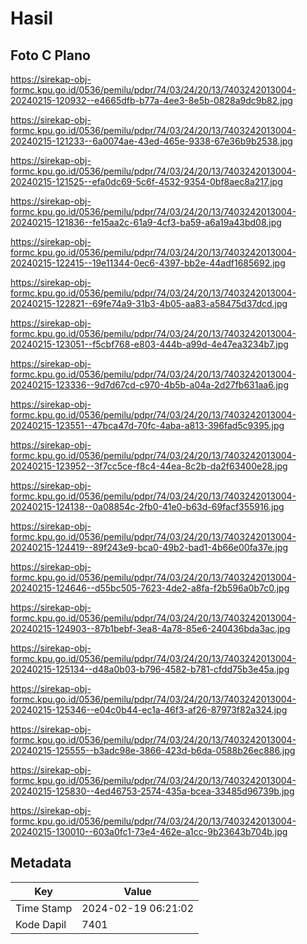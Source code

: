 # Hasil

## Foto C Plano

https://sirekap-obj-formc.kpu.go.id/0536/pemilu/pdpr/74/03/24/20/13/7403242013004-20240215-120932--e4665dfb-b77a-4ee3-8e5b-0828a9dc9b82.jpg

https://sirekap-obj-formc.kpu.go.id/0536/pemilu/pdpr/74/03/24/20/13/7403242013004-20240215-121233--6a0074ae-43ed-465e-9338-67e36b9b2538.jpg

https://sirekap-obj-formc.kpu.go.id/0536/pemilu/pdpr/74/03/24/20/13/7403242013004-20240215-121525--efa0dc69-5c6f-4532-9354-0bf8aec8a217.jpg

https://sirekap-obj-formc.kpu.go.id/0536/pemilu/pdpr/74/03/24/20/13/7403242013004-20240215-121836--fe15aa2c-61a9-4cf3-ba59-a6a19a43bd08.jpg

https://sirekap-obj-formc.kpu.go.id/0536/pemilu/pdpr/74/03/24/20/13/7403242013004-20240215-122415--19e11344-0ec6-4397-bb2e-44adf1685692.jpg

https://sirekap-obj-formc.kpu.go.id/0536/pemilu/pdpr/74/03/24/20/13/7403242013004-20240215-122821--69fe74a9-31b3-4b05-aa83-a58475d37dcd.jpg

https://sirekap-obj-formc.kpu.go.id/0536/pemilu/pdpr/74/03/24/20/13/7403242013004-20240215-123051--f5cbf768-e803-444b-a99d-4e47ea3234b7.jpg

https://sirekap-obj-formc.kpu.go.id/0536/pemilu/pdpr/74/03/24/20/13/7403242013004-20240215-123336--9d7d67cd-c970-4b5b-a04a-2d27fb631aa6.jpg

https://sirekap-obj-formc.kpu.go.id/0536/pemilu/pdpr/74/03/24/20/13/7403242013004-20240215-123551--47bca47d-70fc-4aba-a813-396fad5c9395.jpg

https://sirekap-obj-formc.kpu.go.id/0536/pemilu/pdpr/74/03/24/20/13/7403242013004-20240215-123952--3f7cc5ce-f8c4-44ea-8c2b-da2f63400e28.jpg

https://sirekap-obj-formc.kpu.go.id/0536/pemilu/pdpr/74/03/24/20/13/7403242013004-20240215-124138--0a08854c-2fb0-41e0-b63d-69facf355916.jpg

https://sirekap-obj-formc.kpu.go.id/0536/pemilu/pdpr/74/03/24/20/13/7403242013004-20240215-124419--89f243e9-bca0-49b2-bad1-4b66e00fa37e.jpg

https://sirekap-obj-formc.kpu.go.id/0536/pemilu/pdpr/74/03/24/20/13/7403242013004-20240215-124646--d55bc505-7623-4de2-a8fa-f2b596a0b7c0.jpg

https://sirekap-obj-formc.kpu.go.id/0536/pemilu/pdpr/74/03/24/20/13/7403242013004-20240215-124903--87b1bebf-3ea8-4a78-85e6-240436bda3ac.jpg

https://sirekap-obj-formc.kpu.go.id/0536/pemilu/pdpr/74/03/24/20/13/7403242013004-20240215-125134--d48a0b03-b796-4582-b781-cfdd75b3e45a.jpg

https://sirekap-obj-formc.kpu.go.id/0536/pemilu/pdpr/74/03/24/20/13/7403242013004-20240215-125346--e04c0b44-ec1a-46f3-af26-87973f82a324.jpg

https://sirekap-obj-formc.kpu.go.id/0536/pemilu/pdpr/74/03/24/20/13/7403242013004-20240215-125555--b3adc98e-3866-423d-b6da-0588b26ec886.jpg

https://sirekap-obj-formc.kpu.go.id/0536/pemilu/pdpr/74/03/24/20/13/7403242013004-20240215-125830--4ed46753-2574-435a-bcea-33485d96739b.jpg

https://sirekap-obj-formc.kpu.go.id/0536/pemilu/pdpr/74/03/24/20/13/7403242013004-20240215-130010--603a0fc1-73e4-462e-a1cc-9b23643b704b.jpg


## Metadata

| Key        | Value               |
| ---------- | ------------------- |
| Time Stamp | 2024-02-19 06:21:02 |
| Kode Dapil | 7401                |



